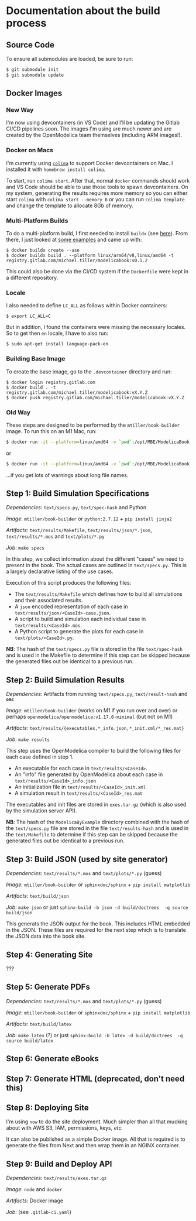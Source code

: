 # Documentation about the build process

## Source Code

To ensure all submodules are loaded, be sure to run:

```sh
$ git submodule init
$ git submodule update
```

## Docker Images

### New Way

I'm now using devcontainers (in VS Code) and I'll be updating the Gitlab CI/CD
pipelines soon. The images I'm using are much newer and are created by the
OpenModelica team themselves (including ARM images!).

### Docker on Macs

I'm currently using [`colima`](https://github.com/abiosoft/colima/) to support
Docker devcontainers on Mac. I installed it with `homebrew install colima`.

To start, run `colima start`. After that, normal `docker` commands should work
and VS Code should be able to use those tools to spawn devcontainers. On my
system, generating the results requires more memory so you can either start
`colima` with `colima start --memory 8` or you can run `colima template` and
change the template to allocate 8Gb of memory.

### Multi-Platform Builds

To do a multi-platform build, I first needed to install `buildx` (see
[here](https://github.com/abiosoft/colima/discussions/273)). From there, I just
looked at [some
examples](https://www.docker.com/blog/multi-arch-build-what-about-gitlab-ci/)
and came up with:

```
$ docker buildx create --use
$ docker buildx build . --platform linux/arm64/v8,linux/amd64 -t registry.gitlab.com/michael.tiller/modelicabook:v0.1.2
```

This could also be done via the CI/CD system if the `Dockerfile` were kept in a
different repository.

### Locale

I also needed to define `LC_ALL` as follows within Docker containers:

```
$ export LC_ALL=C
```

But in addition, I found the containers were missing the necessary locales. So to get then `en` locale, I have to also run:

```
$ sudo apt-get install language-pack-en
```

### Building Base Image

To create the base image, go to the `.devcontainer` directory and run:

```
$ docker login registry.gitlab.com
$ docker build . -t registry.gitlab.com/michael.tiller/modelicabook:vX.Y.Z
$ docker push registry.gitlab.com/michael.tiller/modelicabook:vX.Y.Z
```

### Old Way

These steps are designed to be performed by the `mtiller/book-builder` image.
To run this on an M1 Mac, run:

```sh
$ docker run -it --platform=linux/amd64 -v `pwd`:/opt/MBE/ModelicaBook mtiller/book-builder
```

or

```sh
$ docker run -it --platform=linux/amd64 -v `pwd`:/opt/MBE/ModelicaBook mtiller/flat-book-builder
```

...if you get lots of warnings about long file names.

## Step 1: Build Simulation Specifications

_Dependencies_: `text/specs.py`, `text/spec-hash` and Python

_Image_: `mtiller/book-builder` or `python:2.7.12` + `pip install jinja2`

_Artifacts_: `text/results/Makefile`, `text/results/json/*.json`,
`text/results/*.mos` and `text/plots/*.py`

_Job_: `make specs`

In this step, we collect information about the different "cases" we need to
present in the book. The actual cases are outlined in `text/specs.py`. This is
a largely declarative listing of the use cases.

Execution of this script produces the following files:

- The `text/results/Makefile` which defines how to build all simulations and
  their associated results.
- A `json` encoded representation of each case in `text/results/json/<CaseId>-case.json`.
- A script to build and simulation each individual case in `text/results/<CaseId>.mos`.
- A Python script to generate the plots for each case in `text/plots/<CaseId>.py`.

**NB**: The hash of the `text/specs.py` file is stored in the file
`text/spec-hash` and is used in the Makefile to determine if this step can be
skipped because the generated files out be identical to a previous run.

## Step 2: Build Simulation Results

_Dependencies_: Artifacts from running `text/specs.py`, `text/result-hash` and **`omc`**

_Image_: `mtiller/book-builder` (works on M1 if you run over and over) or perhaps `openmodelica/openmodelica:v1.17.0-minimal` (but not on M1)

_Artifacts_: `text/results/{executables,*_info.json,*_init.xml/*_res.mat}`

_Job_: `make results`

This step uses the OpenModelica compiler to build the following files for each
case defined in step 1.

- An executable for each case in `text/results/<CaseId>`.
- An "info" file generated by OpenModelica about each case in `text/results/<CaseId>_info.json`
- An initialization file in `text/results/<CaseId>_init.xml`
- A simulation result in `text/results/<CaseId>_res.mat`

The executables and init files are stored in `exes.tar.gz` (which is also used
by the simulation server API).

**NB**: The hash of the `ModelicaByExample` directory combined with the hash of
the `text/specs.py` file are stored in the file `text/results-hash` and is used
in the `text/Makefile` to determine if this step can be skipped because the
generated files out be identical to a previous run.

## Step 3: Build JSON (used by site generator)

_Dependencies_: `text/results/*.mos` and `text/plots/*.py` (guess)

_Image_: `mtiller/book-builder` or `sphinxdoc/sphinx` + `pip install matplotlib`

_Artifacts_: `text/build/json`

_Job_: `make json` or just `sphinx-build -b json -d build/doctrees  -q source build/json`

This generats the JSON output for the book. This includes HTML embedded in the
JSON. These files are required for the next step which is to translate the JSON
data into the book site.

## Step 4: Generating Site

???

## Step 5: Generate PDFs

_Dependencies_: `text/results/*.mos` and `text/plots/*.py` (guess)

_Image_: `mtiller/book-builder` or `sphinxdoc/sphinx` + `pip install matplotlib`

_Artifacts_: `text/build/latex`

_Job_: `make latex` (?) or just `sphinx-build -b latex -d build/doctrees  -q source build/latex`

## Step 6: Generate eBooks

## Step 7: Generate HTML (deprecated, don't need this)

## Step 8: Deploying Site

I'm using `now` to do the site deployment. Much simpler than all that mucking
about with AWS S3, IAM, permissions, keys, _etc._

It can also be published as a simple Docker image. All that is required is to
generate the files from Next and then wrap them in an NGINX container.

## Step 9: Build and Deploy API

_Dependencies_: `text/results/exes.tar.gz`

_Image_: `node` and `docker`

_Artifacts_: Docker image

_Job_: (see `.gitlab-ci.yaml`)
